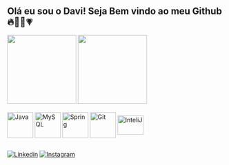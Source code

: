 ## Olá eu sou o Davi! Seja Bem vindo ao meu Github 🔥👨‍💻💗



<div>
  <img height="160em" src = "https://github-readme-stats.vercel.app/api?username=dsaoDev&show_icons=true&theme=dark">
  <img height ="160em" src = "https://github-readme-stats.vercel.app/api/top-langs/?username=dsaoDev&layout=compact&theme=dark">
</div>


<div style="display:inline_block"><br>
  <img align="center" alt="Java" height= "60" width = "60" src="https://cdn.jsdelivr.net/gh/devicons/devicon/icons/java/java-original-wordmark.svg" />
  <img align="center" alt="MySQL" height= "60" width = "60" src="https://cdn.jsdelivr.net/gh/devicons/devicon/icons/mysql/mysql-original-wordmark.svg">
  <img align="center" alt="Spring" height= "60" width = "60" src="https://cdn.jsdelivr.net/gh/devicons/devicon/icons/spring/spring-original-wordmark.svg">
  <img align="center" alt="Git" height= "60" width = "60" src="https://cdn.jsdelivr.net/gh/devicons/devicon/icons/git/git-original-wordmark.svg">
  <img align="center" alt="InteliJ" height= "45" width = "60" src="https://cdn.jsdelivr.net/gh/devicons/devicon/icons/intellij/intellij-original.svg">
</div>

  ##
 [![Linkedin](https://img.shields.io/badge/LinkedIn-0077B5?style=for-the-badge&logo=linkedin&logoColor=white)](https://www.linkedin.com/in/davi-silva-b91211271/) 
[![Instagram](https://img.shields.io/badge/Instagram-E4405F?style=for-the-badge&logo=instagram&logoColor=white)](https://www.instagram.com/dxvi_silva/)
